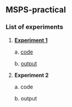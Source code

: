 ## MSPS-practical

### List of experiments

1. **[Experiment 1](https://github.com/suryanshshukla10/MSPS-practical/tree/main/experiment-1)**
    
    a. [code](https://github.com/suryanshshukla10/MSPS-practical/tree/main/experiment-1/code)
    
    b. [output](https://github.com/suryanshshukla10/MSPS-practical/tree/main/experiment-1/fig-exp1)
    
2. **Experiment 2**
    
    a. code
    
    b. output
